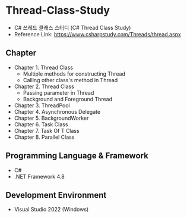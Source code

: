 # Thread-Class-Study
- C# 쓰레드 클래스 스터디 (C# Thread Class Study)
- Reference Link: https://www.csharpstudy.com/Threads/thread.aspx

## Chapter
- Chapter 1. Thread Class
  - Multiple methods for constructing Thread
  - Calling other class's method in Thread
- Chapter 2. Thread Class
  - Passing parameter in Thread
  - Background and Foreground Thread
- Chapter 3. ThreadPool
- Chapter 4. Asynchronous Delegate
- Chapter 5. BackgroundWorker
- Chapter 6. Task Class
- Chapter 7. Task Of T Class
- Chapter 8. Parallel Class

## Programming Language & Framework
- C#
- .NET Framework 4.8

## Development Environment
- Visual Studio 2022 (Windows)

